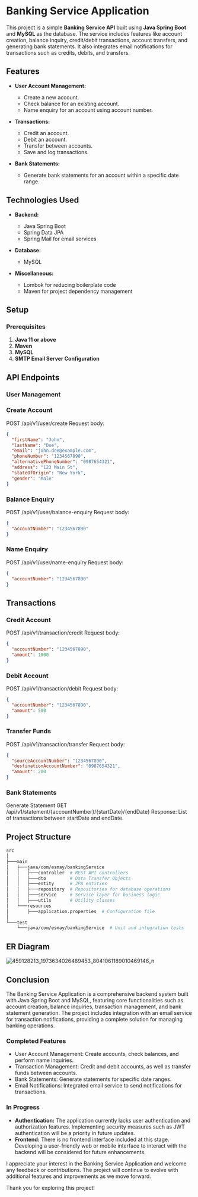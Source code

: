 # Banking Service Application

This project is a simple **Banking Service API** built using **Java Spring Boot** and **MySQL** as the database. The service includes features like account creation, balance inquiry, credit/debit transactions, account transfers, and generating bank statements. It also integrates email notifications for transactions such as credits, debits, and transfers.

## Features

- **User Account Management:**
  - Create a new account.
  - Check balance for an existing account.
  - Name enquiry for an account using account number.
  
- **Transactions:**
  - Credit an account.
  - Debit an account.
  - Transfer between accounts.
  - Save and log transactions.
  
- **Bank Statements:**
  - Generate bank statements for an account within a specific date range.

## Technologies Used

- **Backend:**
  - Java Spring Boot
  - Spring Data JPA
  - Spring Mail for email services

- **Database:**
  - MySQL
  
- **Miscellaneous:**
  - Lombok for reducing boilerplate code
  - Maven for project dependency management

## Setup

### Prerequisites

1. **Java 11 or above**
2. **Maven**
3. **MySQL**
4. **SMTP Email Server Configuration**

## API Endpoints
### User Management
### Create Account
POST /api/v1/user/create
Request body:

```json
{
  "firstName": "John",
  "lastName": "Doe",
  "email": "john.doe@example.com",
  "phoneNumber": "1234567890",
  "alternativePhoneNumber": "0987654321",
  "address": "123 Main St",
  "stateOfOrigin": "New York",
  "gender": "Male"
}
```
### Balance Enquiry
POST /api/v1/user/balance-enquiry
Request body:

```json
{
  "accountNumber": "1234567890"
}
```
### Name Enquiry
POST /api/v1/user/name-enquiry
Request body:

```json
{
  "accountNumber": "1234567890"
}
```
## Transactions
### Credit Account
POST /api/v1/transaction/credit
Request body:

```json
{
  "accountNumber": "1234567890",
  "amount": 1000
}
```
### Debit Account
POST /api/v1/transaction/debit
Request body:

```json
{
  "accountNumber": "1234567890",
  "amount": 500
}
```
### Transfer Funds
POST /api/v1/transaction/transfer
Request body:

```json
{
  "sourceAccountNumber": "1234567890",
  "destinationAccountNumber": "0987654321",
  "amount": 200
}
```
### Bank Statements
Generate Statement
GET /api/v1/statement/{accountNumber}/{startDate}/{endDate}
Response: List of transactions between startDate and endDate.

## Project Structure
```bash
src
│
├───main
│   ├───java/com/esmay/bankingService
│   │   ├───controller  # REST API controllers
│   │   ├───dto         # Data Transfer Objects
│   │   ├───entity      # JPA entities
│   │   ├───repository  # Repositories for database operations
│   │   ├───service     # Service layer for business logic
│   │   ├───utils       # Utility classes
│   └───resources
│       ├───application.properties  # Configuration file
│
└───test
    └───java/com/esmay/bankingService  # Unit and integration tests
```
## ER Diagram
![459128213_1973634026489453_8041061189010469146_n](https://github.com/user-attachments/assets/db285fa5-01c4-4747-a90c-c75a89347560)


## Conclusion

The Banking Service Application is a comprehensive backend system built with Java Spring Boot and MySQL, featuring core functionalities such as account creation, balance inquiries, transaction management, and bank statement generation. The project includes integration with an email service for transaction notifications, providing a complete solution for managing banking operations.

### Completed Features

- User Account Management: Create accounts, check balances, and perform name inquiries.
- Transaction Management: Credit and debit accounts, as well as transfer funds between accounts.
- Bank Statements: Generate statements for specific date ranges.
- Email Notifications: Integrated email service to send notifications for transactions.

### In Progress

- **Authentication:** The application currently lacks user authentication and authorization features. Implementing security measures such as JWT authentication will be a priority in future updates.
- **Frontend:** There is no frontend interface included at this stage. Developing a user-friendly web or mobile interface to interact with the backend will be considered for future enhancements.

I appreciate your interest in the Banking Service Application and welcome any feedback or contributions. The project will continue to evolve with additional features and improvements as we move forward.

Thank you for exploring this project!



